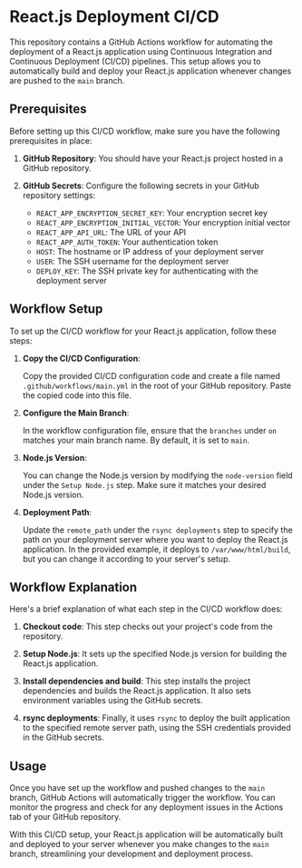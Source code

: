 # React.js Deployment CI/CD

This repository contains a GitHub Actions workflow for automating the deployment of a React.js application using Continuous Integration and Continuous Deployment (CI/CD) pipelines. This setup allows you to automatically build and deploy your React.js application whenever changes are pushed to the `main` branch.

## Prerequisites

Before setting up this CI/CD workflow, make sure you have the following prerequisites in place:

1. **GitHub Repository**: You should have your React.js project hosted in a GitHub repository.

2. **GitHub Secrets**: Configure the following secrets in your GitHub repository settings:
   - `REACT_APP_ENCRYPTION_SECRET_KEY`: Your encryption secret key
   - `REACT_APP_ENCRYPTION_INITIAL_VECTOR`: Your encryption initial vector
   - `REACT_APP_API_URL`: The URL of your API
   - `REACT_APP_AUTH_TOKEN`: Your authentication token
   - `HOST`: The hostname or IP address of your deployment server
   - `USER`: The SSH username for the deployment server
   - `DEPLOY_KEY`: The SSH private key for authenticating with the deployment server

## Workflow Setup

To set up the CI/CD workflow for your React.js application, follow these steps:

1. **Copy the CI/CD Configuration**:

   Copy the provided CI/CD configuration code and create a file named `.github/workflows/main.yml` in the root of your GitHub repository. Paste the copied code into this file.

2. **Configure the Main Branch**:

   In the workflow configuration file, ensure that the `branches` under `on` matches your main branch name. By default, it is set to `main`.

3. **Node.js Version**:

   You can change the Node.js version by modifying the `node-version` field under the `Setup Node.js` step. Make sure it matches your desired Node.js version.

4. **Deployment Path**:

   Update the `remote_path` under the `rsync deployments` step to specify the path on your deployment server where you want to deploy the React.js application. In the provided example, it deploys to `/var/www/html/build`, but you can change it according to your server's setup.

## Workflow Explanation

Here's a brief explanation of what each step in the CI/CD workflow does:

1. **Checkout code**: This step checks out your project's code from the repository.

2. **Setup Node.js**: It sets up the specified Node.js version for building the React.js application.

3. **Install dependencies and build**: This step installs the project dependencies and builds the React.js application. It also sets environment variables using the GitHub secrets.

4. **rsync deployments**: Finally, it uses `rsync` to deploy the built application to the specified remote server path, using the SSH credentials provided in the GitHub secrets.

## Usage

Once you have set up the workflow and pushed changes to the `main` branch, GitHub Actions will automatically trigger the workflow. You can monitor the progress and check for any deployment issues in the Actions tab of your GitHub repository.

With this CI/CD setup, your React.js application will be automatically built and deployed to your server whenever you make changes to the `main` branch, streamlining your development and deployment process.
